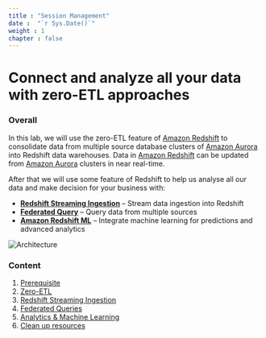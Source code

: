```yaml
---
title : "Session Management"
date :  "`r Sys.Date()`" 
weight : 1 
chapter : false
---
```

# Connect and analyze all your data with zero-ETL approaches

### Overall

In this lab, we will use the zero-ETL feature of [Amazon Redshift](https://aws.amazon.com/redshift/) to consolidate data from multiple source database clusters of [Amazon Aurora](https://aws.amazon.com/rds/aurora/) into Redshift data warehouses. Data in [Amazon Redshift](https://aws.amazon.com/redshift/) can be updated from [Amazon Aurora](https://aws.amazon.com/rds/aurora/) clusters in near real-time.

After that we will use some feature of Redshift to help us analyse all our data and make decision for your business with: 
- [**Redshift Streaming Ingestion**](3-RedshiftStreamingIngestion/) – Stream data ingestion into Redshift  
- [**Federated Query**](4-FederatedQueries) – Query data from multiple sources  
- [**Amazon Redshift ML**](5-Analytics&ML) – Integrate machine learning for predictions and advanced analytics  

![Architecture](/images/architecture.png)

### Content
 1. [Prerequisite](1-Prerequisite/)
 2. [Zero-ETL](2-Zero-ETL/)
 3. [Redshift Streaming Ingestion](3-RedshiftStreamingIngestion/)
 4. [Federated Queries](4-FederatedQueries)
 5. [Analytics & Machine Learning](5-Analytics&ML)
 6. [Clean up resources](6-cleanup/)
